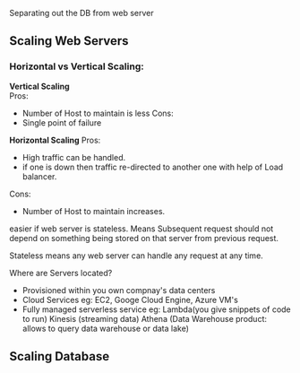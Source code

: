 Separating out the DB from web server

## Scaling Web Servers

### Horizontal vs Vertical Scaling:
**Vertical Scaling**  
Pros: 
- Number of Host to maintain is less
Cons: 
- Single point of failure  

**Horizontal Scaling**
Pros:
- High traffic can be handled.
- if one is down then traffic re-directed to 
another one with help of Load balancer.

Cons:
- Number of Host to maintain increases.

easier if web server is stateless. Means Subsequent request 
should not depend on something being stored on that server from previous request.

Stateless means any web server can handle any request at any time.

Where are Servers located?
- Provisioned within you own compnay's data centers
- Cloud Services eg: EC2, Googe Cloud Engine, Azure VM's
- Fully managed serverless service 
eg: Lambda(you give snippets of code to run)
Kinesis (streaming data)
Athena (Data Warehouse product: allows to query data warehouse or data lake)

## Scaling Database







